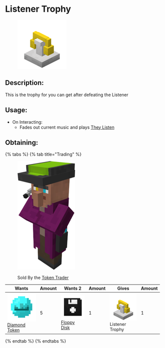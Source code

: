# Listener Trophy



<figure><img src="https://github.com/ItsMePok/PFE/blob/wikiAssets/blockRenders/ListenerTrophy.png?raw=true" alt=""><figcaption></figcaption></figure>

## Description:

&#x20;    This is the trophy for you can get after defeating the Listener

## Usage:

* On Interacting:
  * Fades out current music and plays [They Listen](../../misc-other-info/music-sound-effects/music/they-listen.md)

## Obtaining:

{% tabs %}
{% tab title="Trading" %}


<figure><img src="https://github.com/ItsMePok/PFE/blob/wikiAssets/Entity/token_trader.png?raw=true" alt="" width="188"><figcaption><p>Sold By the <a href="../../mobs/traders/token-trader.md">Token Trader</a></p></figcaption></figure>

<table><thead><tr><th>Wants</th><th data-type="number">Amount</th><th>Wants 2</th><th data-type="number">Amount</th><th>Gives</th><th data-type="number">Amount</th></tr></thead><tbody><tr><td><a href="../../items/currency/tokens/diamond-token.md"><img src="https://github.com/ItsMePok/PFE/blob/wikiAssets/wikiMain/diamond_token.png?raw=true" alt="" data-size="line">Diamond Token</a></td><td>5</td><td><a href="../../items/boss-drops/floppy-disk.md"><img src="https://github.com/ItsMePok/PFE/blob/wikiAssets/wikiMain/floppy_disk.png?raw=true" alt="" data-size="line">Floppy Disk</a></td><td>1</td><td><img src="https://github.com/ItsMePok/PFE/blob/wikiAssets/blockRenders/ListenerTrophy.png?raw=true" alt="" data-size="line">Listener Trophy</td><td>1</td></tr></tbody></table>
{% endtab %}
{% endtabs %}
